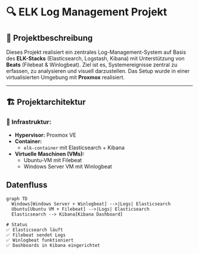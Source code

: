 # 🔍 ELK Log Management Projekt

## 🧾 Projektbeschreibung

Dieses Projekt realisiert ein zentrales Log-Management-System auf Basis des **ELK-Stacks** (Elasticsearch, Logstash, Kibana) mit Unterstützung von **Beats** (Filebeat & Winlogbeat). Ziel ist es, Systemereignisse zentral zu erfassen, zu analysieren und visuell darzustellen. Das Setup wurde in einer virtualisierten Umgebung mit **Proxmox** realisiert.

---

## 🏗️ Projektarchitektur

### 🔧 Infrastruktur:
- **Hypervisor:** Proxmox VE
- **Container:**  
  - `elk-container` mit Elasticsearch + Kibana
- **Virtuelle Maschinen (VMs):**  
  - Ubuntu-VM mit Filebeat  
  - Windows Server VM mit Winlogbeat

## Datenfluss

```mermaid
graph TD
  Windows[Windows Server + Winlogbeat] -->|Logs| Elasticsearch
  Ubuntu[Ubuntu VM + Filebeat] -->|Logs| Elasticsearch
  Elasticsearch --> Kibana[Kibana Dashboard]

# Status
✅ Elasticsearch läuft  
✅ Filebeat sendet Logs  
✅ Winlogbeat funktioniert  
✅ Dashboards in Kibana eingerichtet


